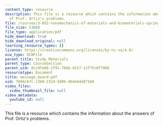 ```yaml
---
content_type: resource
description: This file is a resource which contains the information about the answers
  of Prof. Ortiz's problems.
file: /courses/3-052-nanomechanics-of-materials-and-biomaterials-spring-2007/f084cb7c13b82324580bdbde64d87160_message_board.pdf
file_size: 53668
file_type: application/pdf
hide_download: true
hide_download_original: null
learning_resource_types: []
license: https://creativecommons.org/licenses/by-nc-sa/4.0/
ocw_type: OCWFile
parent_title: Study Materials
parent_type: CourseSection
parent_uid: dcc0fe68-2f91-766b-d157-12f75c0f7988
resourcetype: Document
title: message_board.pdf
uid: f084cb7c-13b8-2324-580b-dbde64d87160
video_files:
  video_thumbnail_file: null
video_metadata:
  youtube_id: null
---
```

This file is a resource which contains the information about the answers of Prof. Ortiz's problems.